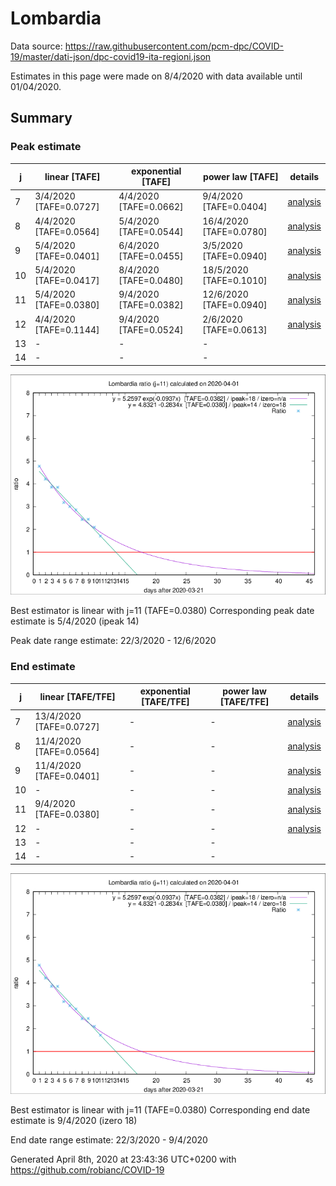 # Lombardia


Data source: https://raw.githubusercontent.com/pcm-dpc/COVID-19/master/dati-json/dpc-covid19-ita-regioni.json

Estimates in this page were made on 8/4/2020 with data available until 01/04/2020.


## Summary 

### Peak estimate 
|j|linear [TAFE]|exponential [TAFE]|power law [TAFE]|details|
|---|----|-----------|---------|-------|
|7|3/4/2020 [TAFE=0.0727]|4/4/2020 [TAFE=0.0662]|9/4/2020 [TAFE=0.0404]|[analysis](COVID-19_lombardia_j7_2020-04-01.md)|
|8|4/4/2020 [TAFE=0.0564]|5/4/2020 [TAFE=0.0544]|16/4/2020 [TAFE=0.0780]|[analysis](COVID-19_lombardia_j8_2020-04-01.md)|
|9|5/4/2020 [TAFE=0.0401]|6/4/2020 [TAFE=0.0455]|3/5/2020 [TAFE=0.0940]|[analysis](COVID-19_lombardia_j9_2020-04-01.md)|
|10|5/4/2020 [TAFE=0.0417]|8/4/2020 [TAFE=0.0480]|18/5/2020 [TAFE=0.1010]|[analysis](COVID-19_lombardia_j10_2020-04-01.md)|
|11|5/4/2020 [TAFE=0.0380]|9/4/2020 [TAFE=0.0382]|12/6/2020 [TAFE=0.0940]|[analysis](COVID-19_lombardia_j11_2020-04-01.md)|
|12|4/4/2020 [TAFE=0.1144]|9/4/2020 [TAFE=0.0524]|2/6/2020 [TAFE=0.0613]|[analysis](COVID-19_lombardia_j12_2020-04-01.md)|
|13|-|-|-||
|14|-|-|-||

![best peak estimate](COVID-19_lombardia_j11_2020-04-01.png)

Best estimator is linear with j=11 (TAFE=0.0380)
Corresponding peak date estimate is 5/4/2020 (ipeak 14)


Peak date range estimate: 22/3/2020 - 12/6/2020

### End estimate 
|j|linear [TAFE/TFE]|exponential [TAFE/TFE]|power law [TAFE/TFE]|details|
|---|----|-----------|---------|-------|
|7|13/4/2020 [TAFE=0.0727]|-|-|[analysis](COVID-19_lombardia_j7_2020-04-01.md)|
|8|11/4/2020 [TAFE=0.0564]|-|-|[analysis](COVID-19_lombardia_j8_2020-04-01.md)|
|9|11/4/2020 [TAFE=0.0401]|-|-|[analysis](COVID-19_lombardia_j9_2020-04-01.md)|
|10|-|-|-|[analysis](COVID-19_lombardia_j10_2020-04-01.md)|
|11|9/4/2020 [TAFE=0.0380]|-|-|[analysis](COVID-19_lombardia_j11_2020-04-01.md)|
|12|-|-|-|[analysis](COVID-19_lombardia_j12_2020-04-01.md)|
|13|-|-|-||
|14|-|-|-||

![best zero estimate](COVID-19_lombardia_j11_2020-04-01.png)

Best estimator is linear with j=11 (TAFE=0.0380)
Corresponding end date estimate is 9/4/2020 (izero 18)


End date range estimate: 22/3/2020 - 9/4/2020

Generated April 8th, 2020 at 23:43:36 UTC+0200 with https://github.com/robianc/COVID-19
